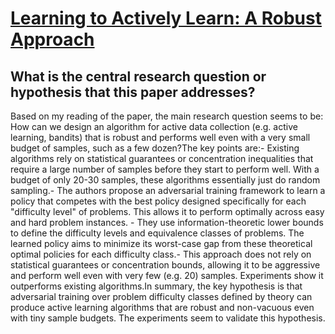 # [Learning to Actively Learn: A Robust Approach](https://arxiv.org/abs/2010.15382)

## What is the central research question or hypothesis that this paper addresses?

Based on my reading of the paper, the main research question seems to be: How can we design an algorithm for active data collection (e.g. active learning, bandits) that is robust and performs well even with a very small budget of samples, such as a few dozen?The key points are:- Existing algorithms rely on statistical guarantees or concentration inequalities that require a large number of samples before they start to perform well. With a budget of only 20-30 samples, these algorithms essentially just do random sampling.- The authors propose an adversarial training framework to learn a policy that competes with the best policy designed specifically for each "difficulty level" of problems. This allows it to perform optimally across easy and hard problem instances. - They use information-theoretic lower bounds to define the difficulty levels and equivalence classes of problems. The learned policy aims to minimize its worst-case gap from these theoretical optimal policies for each difficulty class.- This approach does not rely on statistical guarantees or concentration bounds, allowing it to be aggressive and perform well even with very few (e.g. 20) samples. Experiments show it outperforms existing algorithms.In summary, the key hypothesis is that adversarial training over problem difficulty classes defined by theory can produce active learning algorithms that are robust and non-vacuous even with tiny sample budgets. The experiments seem to validate this hypothesis.
